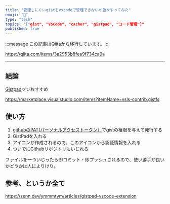 ```yaml
---
title: "管理しにくいgistをvscodeで管理できないか色々やってみた"
emoji: "📝"
type: "tech"
topics: "["gist", "VSCode", "cacher", "gistpad", "コード管理"]"
published: true
---
```


:::message
この記事はQiitaから移行しています。
:::

https://qiita.com/items/3a2953b8fea9f734ca9a

---

## 結論
[Gistpad](https://marketplace.visualstudio.com/items?itemName=vsls-contrib.gistfs)マジおすすめ

https://marketplace.visualstudio.com/items?itemName=vsls-contrib.gistfs

## 使い方
1. [githubのPAT(パーソナルアクセストークン）](https://github.com/settings/tokens)でgistの権限を与えて発行する
1. GistPadを入れる
1. アイコンが作成されるので、このアイコンから認証情報を入れる
1. ついでにGithubリポジトリもいじれる

ファイルを一ついじったら即コミット・即プッシュされるので、使い勝手が良いかどうかは人によりけり。

## 参考、というか全て
https://zenn.dev/ymmmtym/articles/gistpad-vscode-extension

